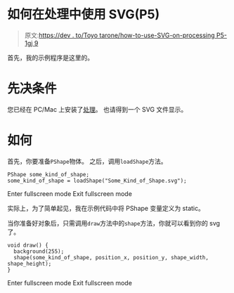 # 如何在处理中使用 SVG(P5)

> 原文:[https://dev . to/Toyo tarone/how-to-use-SVG-on-processing P5-1gj 9](https://dev.to/toyotarone/how-to-use-svg-on-processingp5-1gj9)

首先，我的示例程序是这里的。

# 先决条件

您已经在 PC/Mac 上安装了[处理](https://processing.org/)。
也请得到一个 SVG 文件显示。

# 如何

首先，你要准备`PShape`物体。
之后，调用`loadShape`方法。

```
PShape some_kind_of_shape;
some_kind_of_shape = loadShape("Some_Kind_of_Shape.svg"); 
```

Enter fullscreen mode Exit fullscreen mode

实际上，为了简单起见，我在示例代码中将 PShape 变量定义为 static。

当你准备好对象后，只需调用`draw`方法中的`shape`方法，你就可以看到你的 svg 了。

```
void draw() {
  background(255);
  shape(some_kind_of_shape, position_x, position_y, shape_width, shape_height);
} 
```

Enter fullscreen mode Exit fullscreen mode